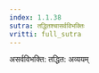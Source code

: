 ```yaml
---
index: 1.1.38
sutra: तद्धितश्चासर्वविभक्तिः
vritti: full_sutra
---
```


असर्वविभक्ति: तद्धित: अव्ययम् 